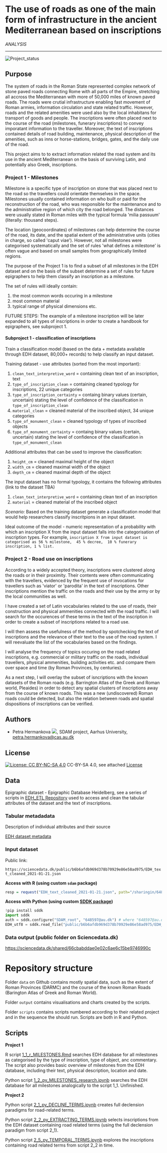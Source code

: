 # The use of roads as one of the main form of infrastructure in the ancient Mediterranean based on inscriptions
*ANALYSIS*

---

![Project_status](https://img.shields.io/badge/status-in__progress-brightgreen "Project status logo")

## Purpose

The system of roads in the Roman State represented complex network of stone paved roads connecting Rome with all parts of the Empire, stretching all accross the Mediterranean with more of 50,000 miles of known paved roads. The roads were crutial infrastructure enabling fast movement of Roman armies, information circulation and state related traffic. However, roads and the related amenities were used also by the local inhabitans for transport of goods and people. The inscriptions were often placed next to the course of the road (milestones, funerary inscriptions) to convey imporatant information to the traveller. Moreover, the text of inscriptions contained details of road building, maintenance, physical description of the amenities, such as inns or horse-stations, bridges, gates, and the daily use of the road. 

This project aims to to extract information related the road system and its use in the ancient Mediterranean on the basis of surviving Latin, and potentially also Greek, inscriptions.  


### Project 1 - Milestones

Milestone is a specific type of inscription on stone that was placed next to the road so the travellers could orientate themselves in the space. Milestones usually contained information on who built or paid for the reconstruction of the road, who was responsible for the maintenance and to the administrative region of which city the road belonged. The distances were usually stated in Roman miles with the typical formula 'milia passuum' (literally: thousand steps). 

The location (geocoordinates) of milestones can help determine the course of the road, its date, and the spatial extent of the administrative units (cities in charge, so called 'caput viae'). However, not all milestones were categorised systematically and the set of rules 'what defines a milestone' is often vague and based on small samples from geographically limited regions.

The purpose of the Project 1 is to find a subset of all milestones in the EDH dataset and on the basis of the subset determine a set of rules for future epigraphers to help them classify an inscription as a milestone. 

The set of rules will ideally contain: 

1. the most common words occuring in a milestone
1. most common material
1. typical range of physical dimensions etc.

FUTURE STEPS: The example of a milestone inscription will be later expanded to all types of inscriptions in order to create a handbook for epigraphers, see subproject 1.

#### Subproject 1 - classification of inscriptions

Train a classification model (based on the data + metadata available through EDH dataset, 80,000+ records) to help classify an input dataset.

Training dataset - use attributes (sorted from the most important):
1. `clean_text_interpretive_word` = containing clean text of an inscription, text
2. `type_of_inscription_clean` = containing cleaned typology for inscriptions, 22 unique categories
3. `type_of_inscription_certainty` = containg binary values (certain, uncertain) stating the level of confidence of the classification in `type_of_inscription_clean` 
4. `material_clean` = cleaned material of the inscribed object, 34 unique categories
5. `type_of_monument_clean` = cleaned typology of types of inscribed objects
6. `type_of_monument_certainty` = containg binary values (certain, uncertain) stating the level of confidence of the classification in `type_of_monument_clean`

Additional attributes that can be used to improve the classification:

1. `height_cm` = cleaned maximal height of the object
2. `width_cm` = cleaned maximal width of the object
3. `depth_cm` = cleaned maximal depth of the object

The input dataset has no formal typology, it contains the following attributes (link to the dataset TBA)
1. `clean_text_interpretive_word` = containing clean text of an inscription
2. `material` = cleaned material of the inscribed object

*Scenario:* 
Based on the training dataset generate a classification model that would help researchers classify inscritpions in an input dataset. 

Ideal outcome of the model - numeric representation of a probability with which an inscription X from the input dataset falls into the categorisation of inscription types. For example, `inscription X from input dataset is categorised as 56 % milestone,  45 % decree,  10 % funerary inscription, 1 % list.`

### Project 2 - Road use on inscriptions

According to a widely accepted theory, inscriptions were clustered along the roads or in their proximity. Their contents were often communicating with the travellers, evidenced by the frequent use of invocations for travellers such as 'viator' or 'parodita' in the text of inscriptions. Other inscriptions mention the traffic on the roads and their use by the army or by the local communities as well. 

I have created a set of Latin vocabularies related to the use of roads, their construction and physical ammenities connected with the road traffic. I will search for the occurences of these terms in the text of the inscription in order to create a subset of inscriptions related to a road use.

I will then assess the usefulness of the method by spotchecking the text of inscriptions and the relevance of their text to the use of the road system. I will reevaluate the list of the vocabularies based on the findings.

I will analyse the frequency of topics occuring on the road related inscriptions, e.g. commercial or military traffic on the roads, individual travellers, physical ammenities, building activities etc. and compare them over space and time (by Roman Provinces, by centuries).

As a next step, I will overlay the subset of isncriptions with the known datasets of the Roman roads (e.g. Barrington Atlas of the Greek and Roman world, Pleaides) in order to detect any spatial clusters of inscriptions away from the course of known roads. This was a new (undiscovered) Roman roads could be detected, but also the relation between roads and spatial dispositions of inscriptions can be verified.


## Authors
* Petra Hermankova [![](https://orcid.org/sites/default/files/images/orcid_16x16.png)](https://orcid.org/0000-0002-6349-0540), SDAM project, Aarhus University, petra.hermankova@cas.au.dk
 

## License
[![License: CC BY-NC-SA 4.0](https://licensebuttons.net/l/by-nc-sa/4.0/80x15.png "Creative Commons License CC BY-NC-SA 4.0")](https://creativecommons.org/licenses/by-nc-sa/4.0/) CC-BY-SA 4.0, see attached [License](https://github.com/sdam-au/epigraphic_roads/blob/master/LICENSE.md) 

## Data
Epigraphic dataset - Epigraphic Database Heidelberg, see a series of scripts in [EDH_ETL Repository](https://github.com/sdam-au/EDH_ETL) used to access and clean the tabular attributes of the dataset and the text of inscriptions.

### Tabular metadadata

Description of individual attributes and their source 

[EDH dataset metadata](https://docs.google.com/spreadsheets/d/1O_4EH-POKqUgq5K-B1DbbJQ8WWF0NQ6s12dCiW29MbA/edit?usp=sharing)

### Input dataset 

Public link: 

`https://sciencedata.dk/public/b6b6afdb969d378b70929e86e58ad975/EDH_text_cleaned_2021-01-21.json`

**Access with R (using custom `sdam` package)**

```r
resp = request("EDH_text_cleaned_2021-01-21.json", path="/sharingin/648597@au.dk/SDAM_root/SDAM_data/EDH/public", method="GET")
```

**Access with Python (using custom [SDDK package](https://pypi.org/project/sddk/))**

```python
!pip install sddk
import sddk
auth = sddk.configure("SDAM_root", "648597@au.dk") # where "648597@au.dk is owner of the shared folder
EDH_utf8 = sddk.read_file("public/b6b6afdb969d378b70929e86e58ad975/EDH_text_cleaned_2021-01-21.json", "df", auth)
```


### Data output (public folder on Sciencedata.dk)

https://sciencedata.dk/shared/66cbabddae0e02c6ae6c15be9746990c

# Repository structure

Folder `data` on Github contains mostly spatial data, such as the extent of Roman Provinces (DARMC) and the course of the known Roman Roads (Barington Atlas of Greek and Roman World).

Folder `output` contains visualisations and charts created by the scripts.

Folder `scripts` contains scripts numbered according to their related project and in the sequence the should run. Scripts are both in R and Python.

## Scripts

**Project 1**

R script [1_1_r_MILESTONES.Rmd](https://github.com/sdam-au/epigraphic_roads/blob/master/scripts/1_1_r_MILESTONES.Rmd) searches EDH database for all milestones as categorised by the type of inscription, type of object, anc commentary. The script also provides basic overview of milestones from the EDH database, including their text, physical description, location and date.

Python script [1_2_py_MILESTONES_research.ipynb](https://github.com/sdam-au/epigraphic_roads/blob/master/scripts/1_2_py_MILESTONES_research.ipynb) searches the EDH database for all milestones analogically to the script 1_1. Unfinished.

**Project 2**
 
Python script [2_1_py_DECLINE_TERMS.ipynb](https://github.com/sdam-au/epigraphic_roads/blob/master/scripts/2_1_py_DECLINE_TERMS.ipynb) creates full declension paradigms for road-related terms.

Python script [2_2_py_EXTRACTING_TERMS.ipynb](https://github.com/sdam-au/epigraphic_roads/blob/master/scripts/2_2_py_EXTRACTING_TERMS.ipynb) selects inscriptions from the EDH dataset containing road related terms (using the full declension paradigm from script 2_1).

Python script [2_5_py_TEMPORAL_TERMS.ipynb](https://github.com/sdam-au/epigraphic_roads/blob/master/scripts/2_5_py_TEMPORAL_TERMS.ipynb) explores the inscriptions containing road related terms from script 2_2 in time. 




